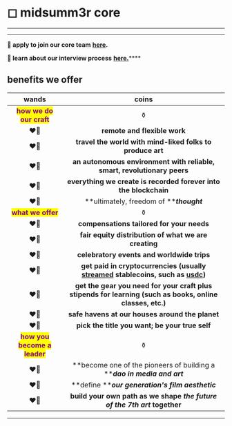 # ◻ midsumm3r core

****

****

**🌹 apply to join our core team** [**here**](https://e7sof51sgtf.typeform.com/to/DlbXPCYQ?typeform-source=www.midsummer.party)**.**

**🌹 learn about our interview process** [**here.**](https://midsumm3r.notion.site/interview-process-at-midsumm3r-2e89b32d141144b2b18c57c7094a2bc8)****





## benefits we offer

<mark style="color:green;"></mark>

|                              wands                             |                                                                                    coins                                                                                    |
| :------------------------------------------------------------: | :-------------------------------------------------------------------------------------------------------------------------------------------------------------------------: |
|   <mark style="color:purple;">**how we do our craft**</mark>   |                                                                                      ⚱️                                                                                     |
|                              ❤️‍🔥                             |                                                                         **remote and flexible work**                                                                        |
|                              ❤️‍🔥                             |                                                          **travel the world with mind-liked folks to produce art**                                                          |
|                              ❤️‍🔥                             |                                                   **an autonomous environment with reliable, smart, revolutionary peers**                                                   |
|                              ❤️‍🔥                             |                                                       **everything we create is recorded forever into the blockchain**                                                      |
|                              ❤️‍🔥                             |                                                                   **ultimately, freedom of **_**thought**_                                                                  |
|      <mark style="color:purple;">**what we offer**</mark>      |                                                                                      ⚱️                                                                                     |
|                              ❤️‍🔥                             |                                                                  **compensations tailored for your needs**                                                                  |
|                              ❤️‍🔥                             |                                                             **fair equity distribution of what we are creating**                                                            |
|                              ❤️‍🔥                             |                                                                 **celebratory events and worldwide trips**                                                                  |
|                              ❤️‍🔥                             | **get paid in cryptocurrencies (usually** [**streamed**](https://sablier.finance/) **stablecoins, such as** [**usdc**](https://coinmarketcap.com/currencies/usd-coin/)**)** |
|                              ❤️‍🔥                             |                                  **get the gear you need for your craft plus stipends for learning (such as books, online classes, etc.)**                                  |
|                              ❤️‍🔥                             |                                                               **safe havens at our houses around the planet**                                                               |
|                              ❤️‍🔥                             |                                                                **pick the title you want; be your true self**                                                               |
| <mark style="color:purple;">**how you become a leader**</mark> |                                                                                      ⚱️                                                                                     |
|                              ❤️‍🔥                             |                                                   **become one of the pioneers of building a **_**dao in media and art**_                                                   |
|                              ❤️‍🔥                             |                                                               **define **_**our generation's film aesthetic**_                                                              |
|                              ❤️‍🔥                             |                                               **build your own path as we shape **_**the future of the 7th art**_** together**                                              |

****
